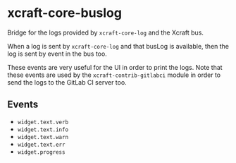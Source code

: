 
# xcraft-core-buslog

Bridge for the logs provided by `xcraft-core-log` and the Xcraft bus.

When a log is sent by `xcraft-core-log` and that busLog is available, then
the log is sent by event in the bus too.

These events are very useful for the UI in order to print the logs. Note
that these events are used by the `xcraft-contrib-gitlabci` module in order
to send the logs to the GitLab CI server too.

## Events

- `widget.text.verb`
- `widget.text.info`
- `widget.text.warn`
- `widget.text.err`
- `widget.progress`
